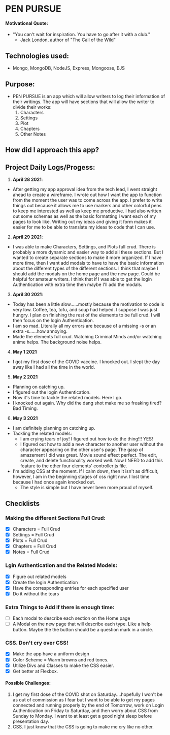 # PEN PURSUE

#### Motivational Quote:

* "You can't wait for inspiration. You have to go after it with a club."
    - Jack London, author of "The Call of the Wild"

## Technologies used:
* Mongo, MongoDB, NodeJS, Express, Mongoose, EJS
## Purpose:
* PEN PURSUE is an app which will allow writers to log their information of their writings. The app will have sections that will allow the writer to divide their works:
  1. Characters
  2. Settings
  3. Plot
  4. Chapters
  5. Other Notes
## How did I approach this app?

## Project Daily Logs/Progess:
1. **April 28 2021**:
- After getting my app approval idea from the tech lead, I went straight ahead to create a wireframe. I wrote out how I want the app to function from the moment the user was to come across the app. I prefer to write things out because it allows me to use markers and other colorful pens to keep me interested as well as keep me productive. I had also written out some schemas as well as the basic formatting I want each of my pages to look like. Writing out my ideas and giving it form makes it easier for me to be able to translate my ideas to code that I can use.
2. **April 29 2021**:
- I was able to make Characters, Settings, and Plots full crud. There is probably a more dynamic and easier way to add all these sections. But I wanted to create separate sections to make it more organized. If I have more time, then I want add modals to have to have the basic information about the different types of the different sections. I think that maybe I should add the modals on the home page and the new page. Could be helpful for amateur writers. I think that if I was able to get the login Authentication with extra time then maybe I'll add the modals.
3. **April 30 2021**:
- Today has been a little slow......mostly because the motivation to code is very low. Coffee, tea, tofu, and soup had helped. I suppose I was just hungry. I plan on finishing the rest of the elements to be full crud. I will then focus on the login Authentication.
- I am so mad. Literally all my errors are because of a missing -s or an extra -s......how annoying.
- Made the elements full crud. Watching Criminal Minds and/or watching anime helps. The background noise helps.
4. **May 1 2021**
- I got my first dose of the COVID vaccine. I knocked out. I slept the day away like I had all the time in the world.
5. **May 2 2021**
- Planning on catching up.
- I figured out the login Authentication.
- Now it's time to tackle the related models. Here I go.
- I knocked out again. Why did the dang shot make me so freaking tired? Bad Timing.
6. **May 3 2021**
- I am definitely planning on catching up.
- Tackling the related models:
  - I am crying tears of joy! I figured out how to do the thing!!! YES!
  - I figured out how to add a new character to another user without the character appearing on the other user's page. The gasp of amazement I did was great. Movie sound effect perfect. The edit, create, and delete functionality worked well. Now I NEED to add this feature to the other four elements' controller js file.
- I'm adding CSS at the moment. If I calm down, then it isn't as difficult, however, I am in the beginning stages of css right now. I lost time because I had once again knocked out.
  - The style is simple but I have never been more proud of myself.
## Checklists

### Making the different Sections Full Crud:
- [x] Characters = Full Crud
- [x] Settings = Full Crud
- [x] Plots = Full Crud
- [x] Chapters = Full Crud
- [x] Notes = Full Crud

### Lgin Authentication and the Related Models:
- [x] Figure out related models
- [x] Create the login Authentication
- [x] Have the corresponding entries for each specified user
- [x] Do it without the tears

### Extra Things to Add if there is enough time:
- [ ] Each modal to describe each section on the Home page
- [ ] A Modal on the new page that will describe each type. Like a help button. Maybe the the button should be a question mark in a circle.

### CSS. Don't cry over CSS!
- [x] Make the app have a uniform design
- [x] Color Scheme = Warm browns and red tones.
- [x] Utilize Divs and Classes to make the CSS easier.
- [x] Get better at Flexbox.

#### Possible Challenges:
1. I get my first dose of the COVID shot on Saturday....hopefully I won't be as out of commission as I fear but I want to be able to get my pages connected and running properly by the end of Tomorrow, work on Login Authentication on Friday to Saturday, and then worry about CSS from Sunday to Monday. I want to at least get a good night sleep before presentation day.
2. CSS. I just know that the CSS is going to make me cry like no other.
